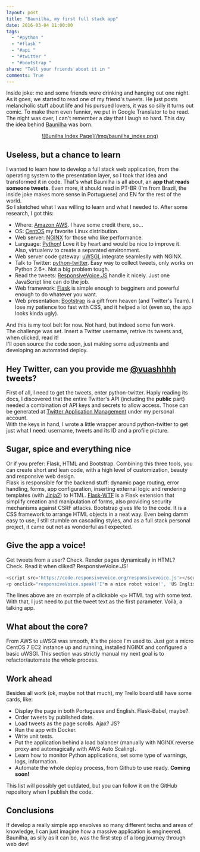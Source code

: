 ```yaml
---
layout: post
title: "Baunilha, my first full stack app"
date: 2016-03-04 11:00:00
tags:
  - "#python "
  - "#flask "
  - "#api "
  - "#twitter "
  - "#bootstrap "
share: "Tell your friends about it in "
comments: True
---
```


Inside joke: me and some friends were drinking and hanging out one night. As it goes, we started to read one of my friend's tweets. He just posts melancholic stuff about life and his pursued lovers, it was so silly it turns out comic. To make them even funnier, we put in Google Translator to be read. The night was over, I can't remember a day that I laugh so hard. This day the idea behind [Baunilha](http://baunilha.deployeveryday.com) was born.

<center>
<a href="http://baunilha.deployeveryday.com">![Bunilha Index Page](/img/baunilha_index.png)</a>
</center>

## Useless, but a chance to learn
I wanted to learn how to develop a full stack web application, from the operating system to the presentation layer, so I took that idea and transformed it in code. That's what Baunilha is all about, an **app that reads someone tweets**. Even more, it should read in PT-BR (I'm from Brazil, the inside joke makes more sense in Portuguese) and EN for the rest of the world.     
So I sketched what I was willing to learn and what I needed to. After some research, I got this:

* Where: [Amazon AWS](https://aws.amazon.com). I have some credit there, so...
* OS: [CentOS](https://www.centos.org/) my favorite Linux distribution.
* Web server: [NGINX](http://nginx.org/) for those who like performance.
* Language: [Python](https://www.python.org/)! Love it by heart and would be nice to improve it. Also, virtualenv to create a separated environment.
* Web server code gateway: [uWSGI](https://uwsgi-docs.readthedocs.org/), integrate seamleslly with NGINX.
* Talk to Twitter: [python-twitter](https://github.com/bear/python-twitter). Easy way to collect tweets, only works on Python 2.6+. Not a big problem tough.
* Read the tweets: [ResponsiveVoice.JS](http://responsivevoice.org) handle it nicely. Just one JavaScript line can do the job.
* Web framework: [Flask](http://flask.pocoo.org/) is simple enough to begginers and powerful enough to do whatever you want.
* Web presentation: [Bootstrap](http://getbootstrap.com/) is a gift from heaven (and Twitter's Team). I lose my patience too fast with CSS, and it helped a lot (even so, the app looks kinda ugly).

And this is my tool belt for now. Not hard, but indeed some fun work.     
The challenge was set. Insert a Twitter username, retrive its tweets and, when clicked, read it!    
I'll open source the code soon, just making some adjustments and developing an automated deploy.

## Hey Twitter, can you provide me [@vuashhhh](https://twitter.com) tweets?
First of all, I need to get the tweets, enter python-twitter. Haply reading its docs, I discovered that the entire Twitter's API (including the **public** part) needed a combination of API keys and secrets to allow access. Those can be generated at [Twitter Application Management](https://apps.twitter.com/) under my personal account.     
With the keys in hand, I wrote a little wrapper around python-twitter to get just what I need: username, tweets and its ID and a profile picture.

## Sugar, spice and everything nice
Or if you prefer: Flask, HTML and Bootstrap. Combining this three tools, you can create short and lean code, with a high level of customization, beauty and responsive web design.    
Flask is responsible for the backend stuff: dynamic page routing, error handling, forms, app configuration, inserting external logic and rendering templates (with [Jinja2](http://jinja.pocoo.org/)) to HTML. [Flask-WTF](https://flask-wtf.readthedocs.org) is a Flask extension that simplify creation and manipulation of forms, also providing security mechanisms against CSRF attacks.
Bootstrap gives life to the code. It is a CSS framework to arrange HTML objects in a neat way. Even being damm easy to use, I still stumble on cascading styles, and as a full stack personal project, it came out not as wonderful as I expected.

## Give the app a voice!
Get tweets from a user? Check. Render pages dynamically in HTML? Check. Read it when cliked? ResponsiveVoice.JS!     

```javascript
<script src='https://code.responsivevoice.org/responsivevoice.js'></script>
<p onclick="responsiveVoice.speak('I"m a nice robot voice!', 'US English Female');">
```

The lines above are an example of a clickable `<p>` HTML tag with some text. With that, I just need to put the tweet text as the first parameter. Voilà, a talking app.

## What about the core?
From AWS to uWSGI was smooth, it's the piece I'm used to. Just got a micro CentOS 7 EC2 instance up and running, installed NGINX and configured a basic uWSGI. This section was strictly manual my next goal is to refactor/automate the whole process.

## Work ahead
Besides all work (ok, maybe not that much), my Trello board still have some cards, like:

* Display the page in both Portuguese and English. Flask-Babel, maybe?
* Order tweets by published date.
* Load tweets as the page scrolls. Ajax? JS?
* Run the app with Docker.
* Write unit tests.
* Put the application behind a load balancer (manually with NGINX reverse proxy and automagically with AWS Auto Scaling).
* Learn how to monitor Python applications, set some type of warnings, logs, information.
* Automate the whole deploy process, from Github to use ready. **Coming soon!**

This list will possibly get outdated, but you can follow it on the GitHub repository when I publish the code.

## Conclusions
If develop a really simple app envolves so many different techs and areas of knowledge, I can just imagine how a massive application is engineered. Baunilha, as silly as it can be,  was the first step of a long journey through web dev!
